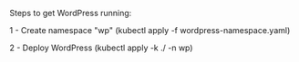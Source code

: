 Steps to get WordPress running:

1 - Create namespace "wp" (kubectl apply -f wordpress-namespace.yaml)

2 - Deploy WordPress (kubectl apply -k ./ -n wp)
